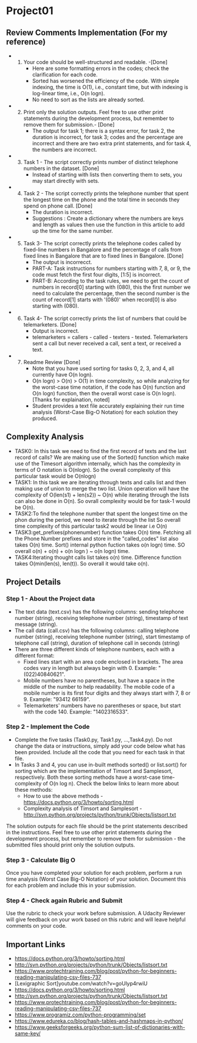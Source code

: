 
# Project01

## Review Comments Implementation (For my reference)
* 1. Your code should be well-structured and readable. -[Done]
      * Here are some formatting errors in the codes; check the clarification for each code.
      * Sorted has worsened the efficiency of the code. With simple indexing, the time is O(1), i.e., constant time, but with indexing is log-linear time, i.e., O(n logn).
      * No need to sort as the lists are already sorted.
* 2. Print only the solution outputs. Feel free to use other print statements during the development process, but remember to remove them for submission.- [Done]
      * The output for task 1; there is a syntax error, for task 2, the duration is incorrect, for task 3; codes and the percentage are incorrect and there are two extra print 
        statements, and for task 4, the numbers are incorrect.
* 3. Task 1 - The script correctly prints number of distinct telephone numbers in the dataset. [Done]
      * Instead of starting with lists then converting them to sets, you may start directly with sets.
* 4. Task 2 - The script correctly prints the telephone number that spent the longest time on the phone and the total time in seconds they spend on phone call. [Done]
      * The duration is incorrect.
      * Suggestions : Create a dictionary where the numbers are keys and length as values then use the function in this article to add up the time for the same number.
* 5. Task 3- The script correctly prints the telephone codes called by fixed-line numbers in Bangalore and the percentage of calls from fixed lines in Bangalore that are to fixed lines in Bangalore. [Done]
      * The output is incorrecct.
      * PART-A: Task instructions for numbers starting with 7, 8, or 9, the code must fetch the first four digits, [1:5] is incorrect.
      * PART-B: According to the task rules, we need to get the count of numbers in record[0] starting with (080), this the first number we need to calculate the percentage, 
        then the second number is the count of record[1] starts with '(080)' when record[0] is also starting with (080).
* 6. Task 4- The script correctly prints the list of numbers that could be telemarketers. [Done]
      * Output is incorrect.
      * telemarketers = callers - called - texters - texted. Telemarketers sent a call but never received a call, sent a text, or received a text.
* 7. Readme Review [Done]
      * Note that you have used sorting for tasks 0, 2, 3, and 4, all currently have O(n logn).
      * O(n logn) > O(n) > O(1) in time complexity, so while analyzing for the worst-case time notation, if the code has O(n) function and O(n logn) function, then the overall 
        worst case is O(n logn). [Thanks for explaination, noted]
      * Student provides a text file accurately explaining their run time analysis (Worst-Case Big-O Notation) for each solution they produced. 

## Complexity Analysis
* TASK0: In this task we need to find the first record of texts and the last record of calls? We are making use of the Sorted() function which make use of the Timesort algorithm internally, which has the complexity in terms of O notation is O(nlogn). So the overall complexity of this particular task would be O(nlogn)
* TASK1: In this task we are iterating through texts and calls list and then making use of union to merge the two list. Union operation will have the complexity of O(len(s1) + len(s2)) ~ O(n) while iterating through the lists can also be done in O(n). So ovrall complexity would be for task-1 would be O(n).  
* TASK2:To find the telephone number that spent the longest time on the phon during the period, we need to iterate through the list So overall time complexity of this particular task2 would be linear i.e O(n) 
* TASK3:get_prefixes(phonenumber) function takes O(n) time. Fetching all the Phone Number prefixes and store in the "called_codes" list also takes O(n) time. Sort() internal python fuction takes o(n logn) time. SO overall o(n) + o(n) + o(n logn ) ~ o(n logn) time.
* TASK4:Iterating thought calls list takes o(n) time. Difference function takes O(min(len(s), len(t)). So overall it would take o(n).

## Project Details
### Step 1 - About the Project data
* The text data (text.csv) has the following columns: sending telephone number (string), receiving telephone number (string), timestamp of text message (string).
* The call data (call.csv) has the following columns: calling telephone number (string), receiving telephone number (string), start timestamp of telephone call (string), duration of telephone call in seconds (string)
*  There are three different kinds of telephone numbers, each with a different format:
   * Fixed lines start with an area code enclosed in brackets. The area codes vary in length but always begin with 0. Example: "(022)40840621".
   * Mobile numbers have no parentheses, but have a space in the middle of the number to help readability. The mobile code of a mobile number is its first four digits and they always start with 7, 8 or 9. Example: "93412 66159".
   * Telemarketers' numbers have no parentheses or space, but start with the code 140. Example: "1402316533".

### Step 2 - Implement the Code
* Complete the five tasks (Task0.py, Task1.py, ...,Task4.py). Do not change the data or instructions, simply add your code below what has been provided. Include all the code that you need for each task in that file. 
* In Tasks 3 and 4, you can use in-built methods sorted() or list.sort() for sorting which are the implementation of Timsort and Samplesort, respectively. Both these sorting methods have a worst-case time-complexity of O(n log n). Check the below links to learn more about these methods:
  * How to use the above methods - https://docs.python.org/3/howto/sorting.html
  * Complexity analysis of Timsort and Samplesort - http://svn.python.org/projects/python/trunk/Objects/listsort.txt

The solution outputs for each file should be the print statements described in the instructions. Feel free to use other print statements during the development process, but remember to remove them for submission - the submitted files should print only the solution outputs.

### Step 3 - Calculate Big O
Once you have completed your solution for each problem, perform a run time analysis (Worst Case Big-O Notation) of your solution. Document this for each problem and include this in your submission.

### Step 4 - Check again Rubric and Submit
Use the rubric to check your work before submission. A Udacity Reviewer will give feedback on your work based on this rubric and will leave helpful comments on your code.

## Important Links
* https://docs.python.org/3/howto/sorting.html
* http://svn.python.org/projects/python/trunk/Objects/listsort.txt
* https://www.protechtraining.com/blog/post/python-for-beginners-reading-manipulating-csv-files-737
* [Lexigraphic Sort]youtube.com/watch?v=goUlyp4rwiU
* https://docs.python.org/3/howto/sorting.html
* http://svn.python.org/projects/python/trunk/Objects/listsort.txt
* https://www.protechtraining.com/blog/post/python-for-beginners-reading-manipulating-csv-files-737
* https://www.programiz.com/python-programming/set
* https://www.edureka.co/blog/hash-tables-and-hashmaps-in-python/
* https://www.geeksforgeeks.org/python-sum-list-of-dictionaries-with-same-key/


